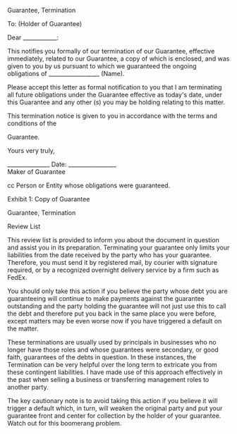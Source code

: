 Guarantee, Termination

To: (Holder of Guarantee)

Dear \_\_\_\_\_\_\_\_\_\_\_\_:

This notifies you formally of our termination of our Guarantee,
effective immediately, related to our Guarantee, a copy of which is
enclosed, and was given to you by us pursuant to which we guaranteed the
ongoing obligations of \_\_\_\_\_\_\_\_\_\_\_\_\_\_\_\_\_\_ (Name).

Please accept this letter as formal notification to you that I am
terminating all future obligations under the Guarantee effective as
today's date, under this Guarantee and any other (s) you may be holding
relating to this matter.

This termination notice is given to you in accordance with the terms and
conditions of the

Guarantee.

Yours very truly,

\_\_\_\_\_\_\_\_\_\_\_\_\_\_\_ Date: \_\_\_\_\_\_\_\_\_\_\_\_\_\_\_\_\_\
Maker of Guarantee

cc Person or Entity whose obligations were guaranteed.

Exhibit 1: Copy of Guarantee

Guarantee, Termination

Review List

This review list is provided to inform you about the document in
question and assist you in its preparation. Terminating your guarantee
only limits your liabilities from the date received by the party who has
your guarantee. Therefore, you must send it by registered mail, by
courier with signature required, or by a recognized overnight delivery
service by a firm such as FedEx.

You should only take this action if you believe the party whose debt you
are guaranteeing will continue to make payments against the guarantee
outstanding and the party holding the guarantee will not just use this
to call the debt and therefore put you back in the same place you were
before, except matters may be even worse now if you have triggered a
default on the matter.

These terminations are usually used by principals in businesses who no
longer have those roles and whose guarantees were secondary, or good
faith, guarantees of the debts in question. In these instances, the
Termination can be very helpful over the long term to extricate you from
these contingent liabilities. I have made use of this approach
effectively in the past when selling a business or transferring
management roles to another party.

The key cautionary note is to avoid taking this action if you believe it
will trigger a default which, in turn, will weaken the original party
and put your guarantee front and center for collection by the holder of
your guarantee. Watch out for this boomerang problem.

